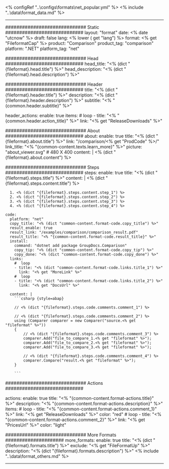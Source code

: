<% configRef "..\\configs\\formats\\net_popular.yml" %>
<% include "..\\data\\format_data.md" %>

---
############################# Static ############################
layout: "format"
date:  <% date "utcnow" %>
draft: false
lang: <% lower ( get "lang") %>
format: <% get "FileformatCap" %>
product: "Comparison"
product_tag: "comparison"
platform: ".NET"
platform_tag: "net"

############################# Head ############################
head_title: "<% (dict "{fileformat}.head.title") %>"
head_description: "<% (dict "{fileformat}.head.description") %>"

############################# Header ############################
title: "<% (dict "{fileformat}.header.title") %>" 
description: "<% (dict "{fileformat}.header.description") %>"
subtitle: "<% "{common.header.subtitle}" %>" 

header_actions:
  enable: true
  items:
    #  loop
    - title: "<% "{common.header.action_title}" %>"
      link: "<% get "ReleaseDownloads" %>"
      
############################# About ############################
about:
    enable: true
    title: "<% (dict "{fileformat}.about.title") %>"
    link: "/comparison/<% get "ProdCode" %>/"
    link_title: "<% "{common-content.texts.learn_more}" %>"
    picture: "about_viewer.svg" # 480 X 400
    content: |
       <% (dict "{fileformat}.about.content") %>

############################# Steps ############################
steps:
    enable: true
    title: "<% (dict "{fileformat}.steps.title") %>"
    content: |
      <% (dict "{fileformat}.steps.content.title") %>
      
      1. <% (dict "{fileformat}.steps.content.step_1") %>
      2. <% (dict "{fileformat}.steps.content.step_2") %>
      3. <% (dict "{fileformat}.steps.content.step_3") %>
      4. <% (dict "{fileformat}.steps.content.step_4") %>
   
    code:
      platform: "net"
      copy_title: "<% (dict "common-content.format-code.copy_title") %>"
      result_enable: true
      result_link: "/examples/comparison/comparison_result.pdf"
      result_title: "<% "{common-content.format-code.result_title}" %>"
      install:
        command: "dotnet add package GroupDocs.Comparison"
        copy_tip: "<% (dict "common-content.format-code.copy_tip") %>"
        copy_done: "<% (dict "common-content.format-code.copy_done") %>"
      links:
        #  loop
        - title: "<% (dict "common-content.format-code.links.title_1") %>"
          link: "<% get "MoreLink" %>"
        #  loop
        - title: "<% (dict "common-content.format-code.links.title_2") %>"
          link: "<% get "DocsUrl" %>"
          
      content: |
        ```csharp {style=abap}

        // <% (dict "{fileformat}.steps.code.comments.comment_1") %>

        // <% (dict "{fileformat}.steps.code.comments.comment_2") %>
        using (Comparer comparer = new Comparer("source.<% get "fileformat" %>"))
        {
            // <% (dict "{fileformat}.steps.code.comments.comment_3") %>
        	comparer.Add("file_to_compare_1.<% get "fileformat" %>");
            comparer.Add("file_to_compare_2.<% get "fileformat" %>");
            comparer.Add("file_to_compare_3.<% get "fileformat" %>");

            // <% (dict "{fileformat}.steps.code.comments.comment_4") %>
            comparer.Compare("result.<% get "fileformat" %>"); 
        }
        
        ```            

############################# Actions ############################

actions:
  enable: true
  title: "<% "{common-content.format-actions.title}" %>"
  description: "<% "{common-content.format-actions.description}" %>"
  items:
    #  loop
    - title: "<% "{common-content.format-actions.comment_1}" %>"
      link: "<% get "ReleaseDownloads" %>"
      color: "red"
        #  loop
    - title: "<% "{common-content.format-actions.comment_2}" %>"
      link: "<% get "PricesUrl" %>"
      color: "light"


############################# More Formats #####################
more_formats:
    enable: true
    title: "<% (dict "{fileformat}.formats.title") %>"
    exclude: "<% get "FileFormatUp" %>"
    description: "<% (dict "{fileformat}.formats.description") %>"
<% include "..\\data\\format_others.md" %>

---
